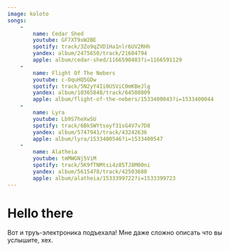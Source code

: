 ```yaml
---
image: koloto
songs:
    -
        name: Cedar Shed
        youtube: GF7XT9xW2BE
        spotify: track/3Zo9qZVD1Ha1nlr6UV2RHh
        yandex: album/2475650/track/21604794
        apple: album/cedar-shed/1166590483?i=1166591129
    -
        name: Flight Of The Nebers
        youtube: c-OquHQ5GDw
        spotify: track/5N2yY4Ii0USViC0mKBeJlg
        yandex: album/10365848/track/64508809
        apple: album/flight-of-the-nebers/1533400043?i=1533400044
    -
        name: Lyra
        youtube: Lb9S7heXwSU
        spotify: track/6BkSWYtsoyf31sG4V7v7D8
        yandex: album/5747941/track/43242636
        apple: album/lyra/1533400546?i=1533400547
    -
        name: Alatheia
        youtube: tmMWGNj5ViM
        spotify: track/5K9fTNMtsi4z85TJ8M00ni
        yandex: album/5615478/track/42503680
        apple: album/alatheia/1533399722?i=1533399723
---
```

# Hello there

Вот и труъ-электроника подъехала! Мне даже сложно описать что вы услышите, хех. 